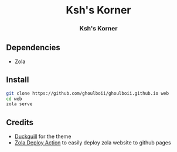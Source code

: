 <h1 align="center">Ksh's Korner</h1>
<h3 align="center">Ksh's Korner</h3>

## Dependencies

- Zola

## Install

```bash
git clone https://github.com/ghoulboii/ghoulboii.github.io web
cd web
zola serve
```

## Credits

- [Duckquill](https://codeberg.org/daudix/duckquill) for the theme
- [Zola Deploy Action](https://github.com/shalzz/zola-deploy-action) to easily deploy zola website to github pages
